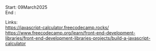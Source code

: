 Start: 09March2025 </br>
End : </br>


Links: </br>
https://javascript-calculator.freecodecamp.rocks/ </br>
https://www.freecodecamp.org/learn/front-end-development-libraries/front-end-development-libraries-projects/build-a-javascript-calculator

